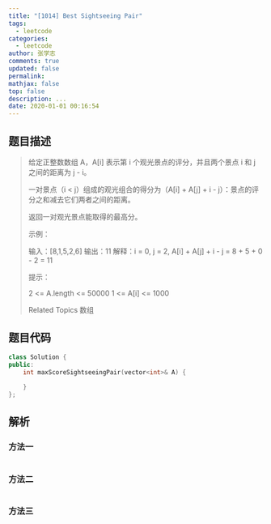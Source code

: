 ```yaml
---
title: "[1014] Best Sightseeing Pair"
tags:
  - leetcode
categories:
  - leetcode
author: 张学志
comments: true
updated: false
permalink:
mathjax: false
top: false
description: ...
date: 2020-01-01 00:16:54
---
```


## 题目描述

> 给定正整数数组 A，A[i] 表示第 i 个观光景点的评分，并且两个景点 i 和 j 之间的距离为 j - i。 
> 
> 一对景点（i < j）组成的观光组合的得分为（A[i] + A[j] + i - j）：景点的评分之和减去它们两者之间的距离。 
> 
> 返回一对观光景点能取得的最高分。 
> 
> 
> 
> 示例： 
> 
> 输入：[8,1,5,2,6]
> 输出：11
> 解释：i = 0, j = 2, A[i] + A[j] + i - j = 8 + 5 + 0 - 2 = 11
> 
> 
> 
> 
> 提示： 
> 
> 
> 2 <= A.length <= 50000 
> 1 <= A[i] <= 1000 
> 
> Related Topics 数组

## 题目代码

```cpp
class Solution {
public:
    int maxScoreSightseeingPair(vector<int>& A) {
        
    }
};
```

## 解析

### 方法一

```cpp

```

### 方法二

```cpp

```

### 方法三

```cpp

```

